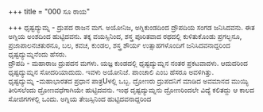 +++
title = "000 ಸೂ ರಾಯ"

+++
ಧೃಷ್ಟದ್ಯುಮ್ನ - ದ್ರುಪದ ರಾಜನ ಮಗ. ಅಯೋನಿಜ, ಅಗ್ನಿಕುಂಡದಿಂದ ದ್ರೌಪದಿಯ ಸಂಗಡ ಜನಿಸಿದವನು. ಈತ ಅಗ್ನಿಯ ಅಂಶದಿಂದ ಹುಟ್ಟಿದವನು. ತಕ್ಕ ವಯಸ್ಸಿನಿಂದ, ಶಸ್ತ್ರ ಪೂರಿತವಾದ ರಥದಲ್ಲಿ ಕುಳಿತುಕೊಂಡು ಪ್ರಗಲ್ಭನೂ, ಪ್ರಜಾಪಾಲನಚತುರನೂ, ಬಲ, ಕವಚ, ಕುಂಡಲ, ಶಸ್ತ್ರ ಶೌರ್ಯ ಉತ್ಸಾಹಗಳೊಂದಿಗೆ ಜನಿಸಿದವನಾದ್ದರಿಂದ ಧೃಷ್ಟದ್ಯುಮ್ನನೆಂದು ಹೆಸರು.  
ದ್ರೌಪದಿ - ಮಹಾರಾಜ ದ್ರುಪದನ ಮಗಳು. ಯಜ್ಞ ಕುಂಡದಲ್ಲಿ ಧೃಷ್ಟದ್ಯುಮ್ನನ ನಂತರ ಪ್ರಕಟವಾದಳು. ಆದುದರಿಂದ ಧೃಷ್ಟದ್ಯುಮ್ನನ ಸೋದರಿಯಾದುದು. ಇವಳು ಅಯೋನಿಜೆ. ಪಾಂಚಾಲಿ ಎಂಬ ಹೆಸರೂ ಅವಳಿಗಿತ್ತು.  
ಧೃಷ್ಟದ್ಯುಮ್ನ -ಮಹಾಭಾರತದ ಪ್ರಧಾನ ಪಾತ್ರUಳಲ್ಲಿ ಒಬ್ಬ. ದ್ರೋಣರು ದ್ರುಪದನಿಗೆ ಮಾಡಿದ ಅವಮಾನದ ಮುಯ್ಯಿ ತೀರಿಸಲೆಂದು ದ್ರೋಣವಧೆಗಾಗಿಯೇ ಹುಟ್ಟಿದವನು. ಇಂಥ ದೃಷ್ಟದ್ಯುಮ್ನನು ದ್ರೋಣರಿಂದಲೇ ವಿದ್ಯೆ ಕಲಿತದ್ದು ಆ ಕಾಲದ ಸೋಜಿಗಗಳಲ್ಲಿ ಒಂದು. ಅಗ್ನಿಯ ತೇಜಸ್ಸಿನಿಂದ ಹುಟ್ಟಿದವನಾದ್ದರಿಂದ
